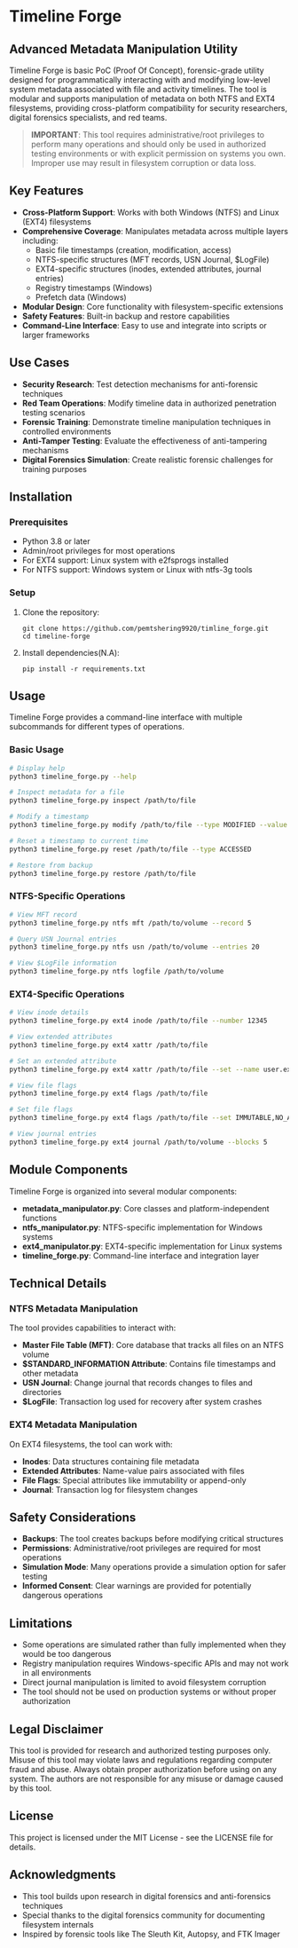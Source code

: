 # Timeline Forge

## Advanced Metadata Manipulation Utility

Timeline Forge is basic PoC (Proof Of Concept), forensic-grade utility designed for programmatically interacting with and modifying low-level system metadata associated with file and activity timelines. The tool is modular and supports manipulation of metadata on both NTFS and EXT4 filesystems, providing cross-platform compatibility for security researchers, digital forensics specialists, and red teams.

> **IMPORTANT**: This tool requires administrative/root privileges to perform many operations and should only be used in authorized testing environments or with explicit permission on systems you own. Improper use may result in filesystem corruption or data loss.

## Key Features

* **Cross-Platform Support**: Works with both Windows (NTFS) and Linux (EXT4) filesystems
* **Comprehensive Coverage**: Manipulates metadata across multiple layers including:
  * Basic file timestamps (creation, modification, access)
  * NTFS-specific structures (MFT records, USN Journal, $LogFile)
  * EXT4-specific structures (inodes, extended attributes, journal entries)
  * Registry timestamps (Windows)
  * Prefetch data (Windows)
* **Modular Design**: Core functionality with filesystem-specific extensions
* **Safety Features**: Built-in backup and restore capabilities
* **Command-Line Interface**: Easy to use and integrate into scripts or larger frameworks

## Use Cases

* **Security Research**: Test detection mechanisms for anti-forensic techniques
* **Red Team Operations**: Modify timeline data in authorized penetration testing scenarios
* **Forensic Training**: Demonstrate timeline manipulation techniques in controlled environments
* **Anti-Tamper Testing**: Evaluate the effectiveness of anti-tampering mechanisms
* **Digital Forensics Simulation**: Create realistic forensic challenges for training purposes

## Installation

### Prerequisites

* Python 3.8 or later
* Admin/root privileges for most operations
* For EXT4 support: Linux system with e2fsprogs installed
* For NTFS support: Windows system or Linux with ntfs-3g tools

### Setup

1. Clone the repository:
   ```
   git clone https://github.com/pemtshering9920/timline_forge.git
   cd timeline-forge
   ```

2. Install dependencies(N.A):
   ```
   pip install -r requirements.txt
   ```

## Usage

Timeline Forge provides a command-line interface with multiple subcommands for different types of operations.

### Basic Usage

```bash
# Display help
python3 timeline_forge.py --help

# Inspect metadata for a file
python3 timeline_forge.py inspect /path/to/file

# Modify a timestamp
python3 timeline_forge.py modify /path/to/file --type MODIFIED --value "2023-01-15 08:30:00"

# Reset a timestamp to current time
python3 timeline_forge.py reset /path/to/file --type ACCESSED

# Restore from backup
python3 timeline_forge.py restore /path/to/file
```

### NTFS-Specific Operations

```bash
# View MFT record
python3 timeline_forge.py ntfs mft /path/to/volume --record 5

# Query USN Journal entries
python3 timeline_forge.py ntfs usn /path/to/volume --entries 20

# View $LogFile information
python3 timeline_forge.py ntfs logfile /path/to/volume
```

### EXT4-Specific Operations

```bash
# View inode details
python3 timeline_forge.py ext4 inode /path/to/file --number 12345

# View extended attributes
python3 timeline_forge.py ext4 xattr /path/to/file

# Set an extended attribute
python3 timeline_forge.py ext4 xattr /path/to/file --set --name user.example --value test

# View file flags
python3 timeline_forge.py ext4 flags /path/to/file

# Set file flags
python3 timeline_forge.py ext4 flags /path/to/file --set IMMUTABLE,NO_ATIME

# View journal entries
python3 timeline_forge.py ext4 journal /path/to/volume --blocks 5
```

## Module Components

Timeline Forge is organized into several modular components:

* **metadata_manipulator.py**: Core classes and platform-independent functions
* **ntfs_manipulator.py**: NTFS-specific implementation for Windows systems
* **ext4_manipulator.py**: EXT4-specific implementation for Linux systems
* **timeline_forge.py**: Command-line interface and integration layer

## Technical Details

### NTFS Metadata Manipulation

The tool provides capabilities to interact with:

* **Master File Table (MFT)**: Core database that tracks all files on an NTFS volume
* **$STANDARD_INFORMATION Attribute**: Contains file timestamps and other metadata
* **USN Journal**: Change journal that records changes to files and directories
* **$LogFile**: Transaction log used for recovery after system crashes

### EXT4 Metadata Manipulation

On EXT4 filesystems, the tool can work with:

* **Inodes**: Data structures containing file metadata
* **Extended Attributes**: Name-value pairs associated with files
* **File Flags**: Special attributes like immutability or append-only
* **Journal**: Transaction log for filesystem changes

## Safety Considerations

* **Backups**: The tool creates backups before modifying critical structures
* **Permissions**: Administrative/root privileges are required for most operations
* **Simulation Mode**: Many operations provide a simulation option for safer testing
* **Informed Consent**: Clear warnings are provided for potentially dangerous operations

## Limitations

* Some operations are simulated rather than fully implemented when they would be too dangerous
* Registry manipulation requires Windows-specific APIs and may not work in all environments
* Direct journal manipulation is limited to avoid filesystem corruption
* The tool should not be used on production systems or without proper authorization

## Legal Disclaimer

This tool is provided for research and authorized testing purposes only. Misuse of this tool may violate laws and regulations regarding computer fraud and abuse. Always obtain proper authorization before using on any system. The authors are not responsible for any misuse or damage caused by this tool.

## License

This project is licensed under the MIT License - see the LICENSE file for details.

## Acknowledgments

* This tool builds upon research in digital forensics and anti-forensics techniques
* Special thanks to the digital forensics community for documenting filesystem internals
* Inspired by forensic tools like The Sleuth Kit, Autopsy, and FTK Imager
